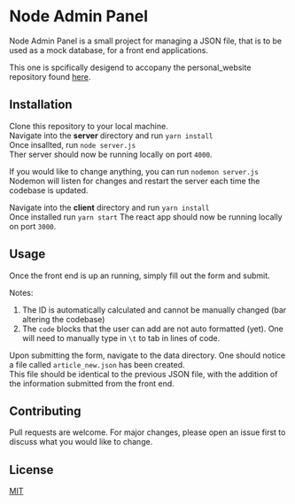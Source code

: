 # Node Admin Panel

Node Admin Panel is a small project for managing a JSON file, that is to be used
as a mock database, for a front end applications.

This one is spcifically desigend to accopany the personal_website repository
found [here](https://github.com/dsbarnes/personal_website).

## Installation

Clone this repository to your local machine.  
Navigate into the **server** directory and run `yarn install`  
Once insallted, run `node server.js`  
Ther server should now be running locally on port `4000`.

If you would like to change anything, you can run `nodemon server.js`  
Nodemon will listen for changes and restart the server each time the codebase is updated.

Navigate into the **client** directory and run `yarn install`  
Once installed run `yarn start`
The react app should now be running locally on port `3000`. 

## Usage

Once the front end is up an running, simply fill out the form and submit.  

Notes: 
1. The ID is automatically calculated and cannot be manually changed 
(bar altering the codebase)  
2. The `code` blocks that the user can add are not auto formatted (yet). One will need to manually type in `\t` to tab in lines of code.

Upon submitting the form, navigate to the data directory.
One should notice a file called `article_new.json` has been created.  
This file should be identical to the previous JSON file, with the addition of the information submitted from the front end.

## Contributing
Pull requests are welcome. For major changes, please open an issue first to discuss what you would like to change.


## License
[MIT](https://choosealicense.com/licenses/mit/)